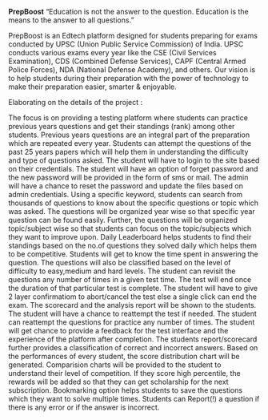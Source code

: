 
**PrepBoost**
“Education is not the answer to the question. Education is the means to the answer to all questions.”

PrepBoost is an Edtech platform designed for students preparing for exams conducted by UPSC (Union Public Service Commission) of India. UPSC conducts various exams every year like the CSE (Civil Services Examination), CDS (Combined Defense Services), CAPF (Central Armed Police Forces), NDA (National Defense Academy), and others. Our vision is to help students during their preparation with the power of technology to make their preparation easier, smarter & enjoyable.

Elaborating on the details of the project :

The focus is on providing a testing platform where students can practice previous years questions and get their standings (rank) among other students.
Previous years questions are an integral part of the preparation which are repeated every year.
Students can attempt the questions of the past 25 years papers which will help them in understanding the difficulty and type of questions asked.
The student will have to login to the site based on their credentials.
The student will have an option of forget password and the new password will be provided in the form of sms or mail.
The admin will have a chance to reset the password and update the files based on admin credentials.
Using a specific keyword, students can search from thousands of questions to know about the specific questions or topic which was asked.
The questions will be organized year wise so that specific year question can be found easily.
Further, the questions will be organized topic/subject wise so that students can focus on the topic/subjects which they want to improve upon.
Daily Leaderboard helps students to find their standings based on the no.of questions they solved daily which helps them to be competitive.
Students will get to know the time spent in answering the question.
The questions will also be classified based on the level of difficulty to easy,medium and hard levels.
The student can revisit the questions any number of times in a given test time.
The test will end once the duration of that particular test is complete.
The student will have to give 2 layer confirmatiom to abort/cancel the test else a single click can end the exam.
The scorecard and the analysis report will be shown to the students.
The student will have a chance to reattempt the test if needed.
The student can reattempt the questions for practice any number of times.
The student will get chance to provide a feedback for the test interface and the experience of the platform after completion.
The students report/scorecard further provides a classification of correct and incorrect answers.
Based on the performances of every student, the score distribution chart will be generated.
Comparision charts will be provided to the student to understand their level of competition.
If they score high percentile, the rewards will be added so that they can get scholarship for the next subscription.
Bookmarking option helps students to save the questions which they want to solve multiple times.
Students can Report(!) a question if there is any error or if the answer is incorrect.
